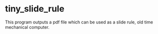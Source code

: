 # tiny_slide_rule
This program outputs a pdf file which can be used as a slide rule, old time mechanical computer.
